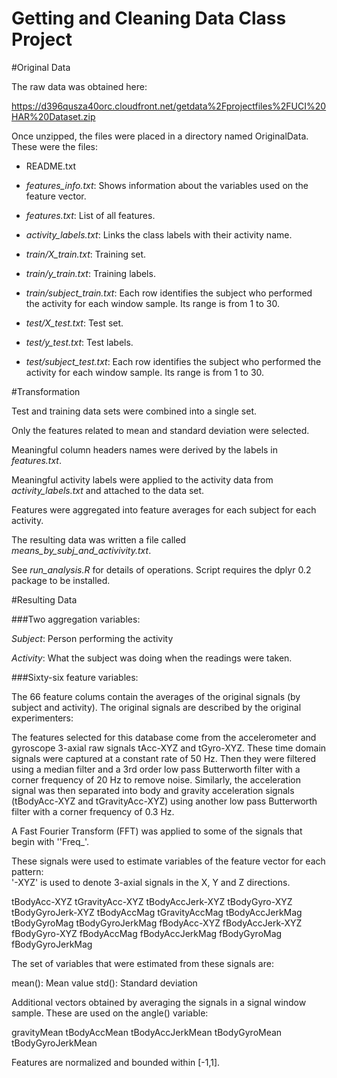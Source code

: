 Getting and Cleaning Data Class Project
===============================

#Original Data

The raw data was obtained here: 

https://d396qusza40orc.cloudfront.net/getdata%2Fprojectfiles%2FUCI%20HAR%20Dataset.zip 

Once unzipped, the files were placed in a directory named OriginalData. These were the files:

- README.txt

- *features_info.txt*: Shows information about the variables used on the feature vector.

- *features.txt*: List of all features.

- *activity_labels.txt*: Links the class labels with their activity name.

- *train/X_train.txt*: Training set.

- *train/y_train.txt*: Training labels.

- *train/subject_train.txt*: Each row identifies the subject who performed the activity for each window sample. Its range is from 1 to 30. 

- *test/X_test.txt*: Test set.

- *test/y_test.txt*: Test labels.

- *test/subject_test.txt*: Each row identifies the subject who performed the activity for each window sample. Its range is from 1 to 30. 

#Transformation

Test and training data sets were combined into a single set.

Only the features related to mean and standard deviation were selected.

Meaningful column headers names were derived by the labels in *features.txt*.  

Meaningful activity labels were applied to the activity data from *activity_labels.txt* and attached to the data set.

Features were aggregated into feature averages for each subject for each activity.

The resulting data was written a file called *means_by_subj_and_activivity.txt*. 

See *run_analysis.R* for details of operations. Script requires the dplyr 0.2 package to be installed.

#Resulting Data

###Two aggregation variables:

*Subject*: Person performing the activity

*Activity*: What the subject was doing when the readings were taken.

###Sixty-six feature variables:

The 66 feature colums contain the averages of the original signals (by subject and activity). The original signals are described by the original experimenters:

The features selected for this database come from the accelerometer and gyroscope 3-axial raw signals tAcc-XYZ and tGyro-XYZ. These time domain signals were captured at a constant rate of 50 Hz. Then they were filtered using a median filter and a 3rd order low pass Butterworth filter with a corner frequency of 20 Hz to remove noise. Similarly, the acceleration signal was then separated into body and gravity acceleration signals (tBodyAcc-XYZ and tGravityAcc-XYZ) using another low pass Butterworth filter with a corner frequency of 0.3 Hz. 

A Fast Fourier Transform (FFT) was applied to some of the signals that begin with ''Freq_'. 

These signals were used to estimate variables of the feature vector for each pattern:  
'-XYZ' is used to denote 3-axial signals in the X, Y and Z directions.

tBodyAcc-XYZ
tGravityAcc-XYZ
tBodyAccJerk-XYZ
tBodyGyro-XYZ
tBodyGyroJerk-XYZ
tBodyAccMag
tGravityAccMag
tBodyAccJerkMag
tBodyGyroMag
tBodyGyroJerkMag
fBodyAcc-XYZ
fBodyAccJerk-XYZ
fBodyGyro-XYZ
fBodyAccMag
fBodyAccJerkMag
fBodyGyroMag
fBodyGyroJerkMag

The set of variables that were estimated from these signals are: 

mean(): Mean value
std(): Standard deviation

Additional vectors obtained by averaging the signals in a signal window sample. These are used on the angle() variable:

gravityMean
tBodyAccMean
tBodyAccJerkMean
tBodyGyroMean
tBodyGyroJerkMean

Features are normalized and bounded within [-1,1].
